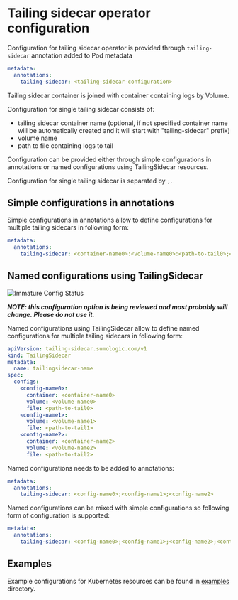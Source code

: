# Tailing sidecar operator configuration

Configuration for tailing sidecar operator is provided through `tailing-sidecar` annotation added to Pod metadata

```yaml
metadata:
  annotations:
    tailing-sidecar: <tailing-sidecar-configuration>
```

Tailing sidecar container is joined with container containing logs by Volume.

Configuration for single tailing sidecar consists of:

- tailing sidecar container name (optional, if not specified container name will be automatically created and
  it will start with "tailing-sidecar" prefix)
- volume name
- path to file containing logs to tail

Configuration can be provided either through simple configurations in annotations or named configurations using TailingSidecar resources.

Configuration for single tailing sidecar is separated by `;`.

## Simple configurations in annotations

Simple configurations in annotations allow to define configurations for multiple tailing sidecars in following form:

```yaml
metadata:
  annotations:
    tailing-sidecar: <container-name0>:<volume-name0>:<path-to-tail0>;<volume-name1>:<path-to-tail1>;<volume-name2>:<path-to-tail2>
```

## Named configurations using TailingSidecar

![Immature Config Status](https://img.shields.io/badge/config-immature-important?style=for-the-badge)

**_NOTE: this configuration option is being reviewed and most probably will change. Please do not use it._**

Named configurations using TailingSidecar allow to define named configurations for multiple tailing sidecars in following form:

```yaml
apiVersion: tailing-sidecar.sumologic.com/v1
kind: TailingSidecar
metadata:
  name: tailingsidecar-name
spec:
  configs:
    <config-name0>:
      container: <container-name0>
      volume: <volume-name0>
      file: <path-to-tail0>
    <config-name1>:
      volume: <volume-name1>
      file: <path-to-tail1>
    <config-name2>:
      container: <container-name2>
      volume: <volume-name2>
      file: <path-to-tail2>
```

Named configurations needs to be added to annotations:

```yaml
metadata:
  annotations:
    tailing-sidecar: <config-name0>;<config-name1>;<config-name2>
```

Named configurations can be mixed with simple configurations so following form of configuration is supported:

```yaml
metadata:
  annotations:
    tailing-sidecar: <config-name0>;<config-name1>;<config-name2>;<container-name3>:<volume-name3>:<path-to-tail3>;<volume-name4>:<path-to-tail4>
```

## Examples

Example configurations for Kubernetes resources can be found in [examples](../examples) directory.
